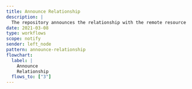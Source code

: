 ```yaml
---
title: Announce Relationship
description: |
  The repository announces the relationship with the remote resource
date: 2021-03-08
type: workflows
scope: notify
sender: left_node
pattern: announce-relationship
flowchart:
  label: |
    Announce
    Relationship
  flows_to: ["3"]
---
```


